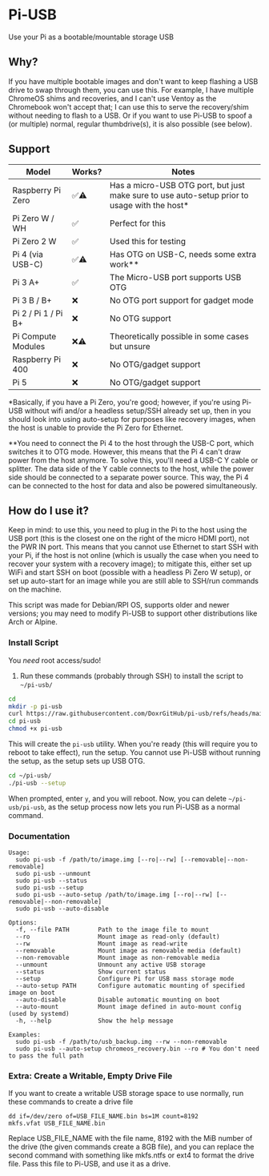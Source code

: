 # Pi-USB

Use your Pi as a bootable/mountable storage USB

## Why?
If you have multiple bootable images and don't want to keep flashing a USB drive to swap through them, you can use this. For example, I have multiple ChromeOS shims and recoveries, and I can't use Ventoy as the Chromebook won't accept that; I can use this to serve the recovery/shim without needing to flash to a USB. Or if you want to use Pi-USB to spoof a (or multiple) normal, regular thumbdrive(s), it is also possible (see below). 

## Support

| Model                     | Works? | Notes                                                |
|---------------------------|--------|------------------------------------------------------|
| Raspberry Pi Zero          | ✅⚠️   | Has a micro-USB OTG port, but just make sure to use auto-setup prior to usage with the host* |
| Pi Zero W / WH             | ✅     | Perfect for this                                     |
| Pi Zero 2 W                | ✅     | Used this for testing                                |
| Pi 4 (via USB-C)           | ✅⚠️   | Has OTG on USB-C, needs some extra work**            |
| Pi 3 A+                    | ✅     | The Micro-USB port          supports USB OTG         |
| Pi 3 B / B+                | ❌     | No OTG port support for gadget mode                  |
| Pi 2 / Pi 1 / Pi B+        | ❌     | No OTG support                                       |
| Pi Compute Modules         | ❌⚠️     | Theoretically possible in some cases but unsure                    |
| Raspberry Pi 400           | ❌     | No OTG/gadget support                                |
| Pi 5                       | ❌     | No OTG/gadget support                                |


*Basically, if you have a Pi Zero, you're good; however, if you're using Pi-USB without wifi and/or a headless setup/SSH already set up, then in you should look into using auto-setup for purposes like recovery images, when the host is unable to provide the Pi Zero for Ethernet.

**You need to connect the Pi 4 to the host through the USB-C port, which switches it to OTG mode. However, this means that the Pi 4 can't draw power from the host anymore. To solve this, you'll need a USB-C Y cable or splitter. The data side of the Y cable connects to the host, while the power side should be connected to a separate power source. This way, the Pi 4 can be connected to the host for data and also be powered simultaneously.

## How do I use it?

Keep in mind: to use this, you need to plug in the Pi to the host using the USB port (this is the closest one on the right of the micro HDMI port), not the PWR IN port. This means that you cannot use Ethernet to start SSH with your Pi, if the host is not online (which is usually the case when you need to recover your system with a recovery image); to mitigate this, either set up WiFi and start SSH on boot (possible with a headless Pi Zero W setup), or set up auto-start for an image while you are still able to SSH/run commands on the machine.

This script was made for Debian/RPI OS, supports older and newer versions; you may need to modify Pi-USB to support other distributions like Arch or Alpine.

### Install Script

You *need* root access/sudo! 

1. Run these commands (probably through SSH) to install the script to `~/pi-usb/`

```sh
cd
mkdir -p pi-usb
curl https://raw.githubusercontent.com/DoxrGitHub/pi-usb/refs/heads/main/pi-usb -o pi-usb
cd pi-usb
chmod +x pi-usb
```

This will create the `pi-usb` utility. When you're ready (this will require you to reboot to take effect), run the setup. You cannot use Pi-USB without running the setup, as the setup sets up USB OTG.

```sh
cd ~/pi-usb/
./pi-usb --setup
```

When prompted, enter `y`, and you will reboot. Now, you can delete `~/pi-usb/pi-usb`, as the setup process now lets you run Pi-USB as a normal command.

### Documentation

```
Usage:
  sudo pi-usb -f /path/to/image.img [--ro|--rw] [--removable|--non-removable]
  sudo pi-usb --unmount
  sudo pi-usb --status
  sudo pi-usb --setup
  sudo pi-usb --auto-setup /path/to/image.img [--ro|--rw] [--removable|--non-removable]
  sudo pi-usb --auto-disable

Options:
  -f, --file PATH        Path to the image file to mount
  --ro                   Mount image as read-only (default)
  --rw                   Mount image as read-write
  --removable            Mount image as removable media (default)
  --non-removable        Mount image as non-removable media
  --unmount              Unmount any active USB storage
  --status               Show current status
  --setup                Configure Pi for USB mass storage mode
  --auto-setup PATH      Configure automatic mounting of specified image on boot
  --auto-disable         Disable automatic mounting on boot
  --auto-mount           Mount image defined in auto-mount config (used by systemd)
  -h, --help             Show the help message

Examples:
  sudo pi-usb -f /path/to/usb_backup.img --rw --non-removable
  sudo pi-usb --auto-setup chromeos_recovery.bin --ro # You don't need to pass the full path
```

### Extra: Create a Writable, Empty Drive File

If you want to create a writable USB storage space to use normally, run these commands to create a drive file

```
dd if=/dev/zero of=USB_FILE_NAME.bin bs=1M count=8192
mkfs.vfat USB_FILE_NAME.bin
```

Replace USB_FILE_NAME with the file name, 8192 with the MiB number of the drive (the given commands create a 8GB file), and you can replace the second command with something like mkfs.ntfs or ext4 to format the drive file. Pass this file to Pi-USB, and use it as a drive.

